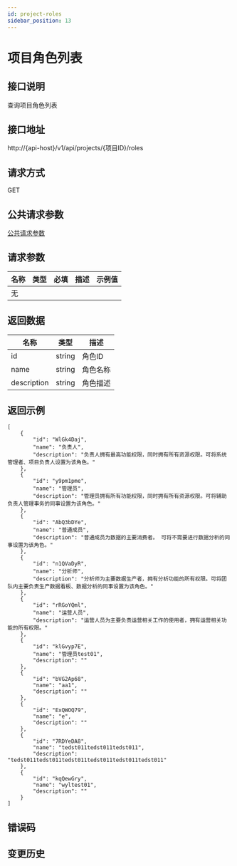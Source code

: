 ```yaml
---
id: project-roles
sidebar_position: 13
---
```


# 项目角色列表

## 接口说明
查询项目角色列表

## 接口地址
http://{api-host}/v1/api/projects/{项目ID}/roles

## 请求方式
GET


## 公共请求参数
[公共请求参数](../common-args)

## 请求参数
| 名称 | 类型 | 必填 | 描述 | 示例值 |
| --- | --- | --- | --- | --- |
| 无 |  |  |  |  |

## 返回数据

| 名称 | 类型 | 描述 |
| --- | --- | --- |
| id | string | 角色ID |
| name | string | 角色名称 |
| description | string | 角色描述 |

## 返回示例
```
[
    {
        "id": "WlGk4Daj",
        "name": "负责人",
        "description": "负责人拥有最高功能权限，同时拥有所有资源权限。可将系统管理者、项目负责人设置为该角色。"
    },
    {
        "id": "y9pm1pme",
        "name": "管理员",
        "description": "管理员拥有所有功能权限，同时拥有所有资源权限。可将辅助负责人管理事务的同事设置为该角色。"
    },
    {
        "id": "AbQ3bDYe",
        "name": "普通成员",
        "description": "普通成员为数据的主要消费者。 可将不需要进行数据分析的同事设置为该角色。"
    },
    {
        "id": "n1QVaDyR",
        "name": "分析师",
        "description": "分析师为主要数据生产者，拥有分析功能的所有权限。可将团队内主要负责生产数据看板、数据分析的同事设置为该角色。"
    },
    {
        "id": "rRGoYQml",
        "name": "运营人员",
        "description": "运营人员为主要负责运营相关工作的使用者，拥有运营相关功能的所有权限。"
    },
    {
        "id": "klGvyp7E",
        "name": "管理员test01",
        "description": ""
    },
    {
        "id": "bVG2Ap68",
        "name": "aa1",
        "description": ""
    },
    {
        "id": "ExQWOQ79",
        "name": "e",
        "description": ""
    },
    {
        "id": "7RDYeDA8",
        "name": "tedst011tedst011tedst011",
        "description": "tedst011tedst011tedst011tedst011tedst011tedst011"
    },
    {
        "id": "kqQewGry",
        "name": "wyltest01",
        "description": ""
    }
]
```

## 错误码

## 变更历史